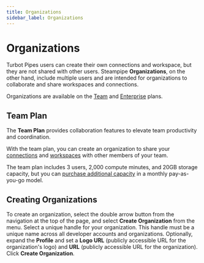 ```yaml
---
title: Organizations
sidebar_label: Organizations
---
```


# Organizations

Turbot Pipes users can create their own connections and workspace, but they are
not shared with other users. Steampipe **Organizations**, on the other hand,
include multiple users and are intended for organizations to collaborate and
share workspaces and connections. 

Organizations are available on the [Team](#team-plan) and [Enterprise](/pipes/docs/accounts/tenant#enterprise-plan) plans.

## Team Plan

The **Team Plan** provides collaboration features to elevate team productivity and coordination.

With the team plan, you can create an organization to share your [connections](/pipes/docs/accounts/org/connection) and [workspaces](/pipes/docs/workspaces) with other members of your team.

The team plan includes 3 users, 2,000 compute minutes, and 20GB storage capacity, but you can [purchase additional capacity](/pipes/pricing) in a monthly pay-as-you-go model.


## Creating Organizations

To create an organization, select the double arrow button from the navigation at
the top of the page, and select **Create Organization** from the menu. Select a
unique handle for your organization. This handle must be a unique name across
all developer accounts and organizations. Optionally, expand the **Profile** and set
a **Logo URL** (publicly accessible URL for the organization's logo) and **URL**
(publicly accessible URL for the organization). Click **Create Organization**.


